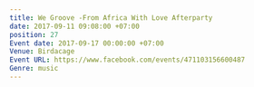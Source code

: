 ```yaml
---
title: We Groove -From Africa With Love Afterparty
date: 2017-09-11 09:08:00 +07:00
position: 27
Event date: 2017-09-17 00:00:00 +07:00
Venue: Birdacage
Event URL: https://www.facebook.com/events/471103156600487
Genre: music
---
```


